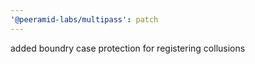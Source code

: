 ```yaml
---
'@peeramid-labs/multipass': patch
---
```


added boundry case protection for registering collusions
